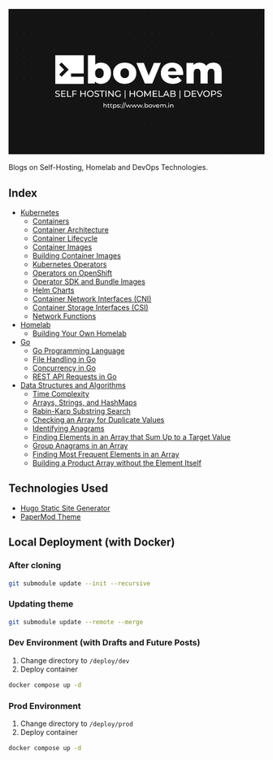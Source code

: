 [![Blog Cover Image](./static/bovem-cover.png)](https://www.bovem.in/)

Blogs on Self-Hosting, Homelab and DevOps Technologies.

## Index
-  <a target=_blank href="https://www.bovem.in/posts/kubernetes/">Kubernetes</a>
    -  <a target=_blank href="https://www.bovem.in/posts/kubernetes/containers/">Containers</a>
    -  <a target=_blank href="https://www.bovem.in/posts/kubernetes/container-architecture/">Container Architecture</a>
    -  <a target=_blank href="https://www.bovem.in/posts/kubernetes/container-lifecycle/">Container Lifecycle</a>
    -  <a target=_blank href="https://www.bovem.in/posts/kubernetes/container-images/">Container Images</a>
    -  <a target=_blank href="https://www.bovem.in/posts/kubernetes/building-container-images/">Building Container Images</a>
    -  <a target=_blank href="https://www.bovem.in/posts/kubernetes/kubernetes-operators/">Kubernetes Operators</a>
    -  <a target=_blank href="https://www.bovem.in/posts/kubernetes/operators-on-openshift/">Operators on OpenShift</a>
    -  <a target=_blank href="https://www.bovem.in/posts/kubernetes/operator-sdk/">Operator SDK and Bundle Images</a>
    -  <a target=_blank href="https://www.bovem.in/posts/kubernetes/helm-charts/">Helm Charts</a>
    -  <a target=_blank href="https://www.bovem.in/posts/kubernetes/container-network-interfaces/">Container Network Interfaces (CNI)</a>
    -  <a target=_blank href="https://www.bovem.in/posts/kubernetes/container-storage-interfaces/">Container Storage Interfaces (CSI)</a>
    -  <a target=_blank href="https://www.bovem.in/posts/kubernetes/network-functions/">Network Functions</a>
-  <a target=_blank href="https://www.bovem.in/posts/homelab/">Homelab</a>
    -  <a target=_blank href="https://www.bovem.in/posts/homelab/building-your-own-homelab/">Building Your Own Homelab</a>
-  <a target=_blank href="https://www.bovem.in/posts/go/">Go</a>
    -  <a target=_blank href="https://www.bovem.in/posts/go/go-programming-language/">Go Programming Language</a>
    -  <a target=_blank href="https://www.bovem.in/posts/go/file-handling-in-go/">File Handling in Go</a>
    -  <a target=_blank href="https://www.bovem.in/posts/go/concurrency-in-go/">Concurrency in Go</a>
    -  <a target=_blank href="https://www.bovem.in/posts/go/rest-api-requests-in-go/">REST API Requests in Go</a>
-  <a target=_blank href="https://www.bovem.in/posts/dsa/">Data Structures and Algorithms</a>
    -  <a target=_blank href="https://www.bovem.in/posts/dsa/time-complexity/">Time Complexity</a>
    -  <a target=_blank href="https://www.bovem.in/posts/dsa/arrays-strings-hashmaps/">Arrays, Strings, and HashMaps</a>
    -  <a target=_blank href="https://www.bovem.in/posts/dsa/rabin-karp-substring-search/">Rabin-Karp Substring Search</a>
    -  <a target=_blank href="https://www.bovem.in/posts/dsa/contains-duplicate/">Checking an Array for Duplicate Values</a>
    -  <a target=_blank href="https://www.bovem.in/posts/dsa/identifying-anagrams/">Identifying Anagrams</a>
    -  <a target=_blank href="https://www.bovem.in/posts/dsa/finding-elements-that-sum-up-to-target/">Finding Elements in an Array that Sum Up to a Target Value</a>  
    -  <a target=_blank href="https://www.bovem.in/posts/dsa/group-anagrams-in-an-array/">Group Anagrams in an Array</a>
    -  <a target=_blank href="https://www.bovem.in/posts/dsa/finding-most-frequent-elements-in-an-array/">Finding Most Frequent Elements in an Array</a>
    -  <a target=_blank href="https://www.bovem.in/posts/dsa/building-a-product-array-without-the-element-itself/">Building a Product Array without the Element Itself</a>

## Technologies Used
- [Hugo Static Site Generator](https://gohugo.io/)
- [PaperMod Theme](https://github.com/adityatelange/hugo-PaperMod)

## Local Deployment (with Docker)

### After cloning
```bash
git submodule update --init --recursive
```

### Updating theme
```bash
git submodule update --remote --merge
```

### Dev Environment (with Drafts and Future Posts)
1. Change directory to `/deploy/dev`
2. Deploy container
```bash
docker compose up -d
```

### Prod Environment
1. Change directory to `/deploy/prod`
2. Deploy container
```bash
docker compose up -d
```
